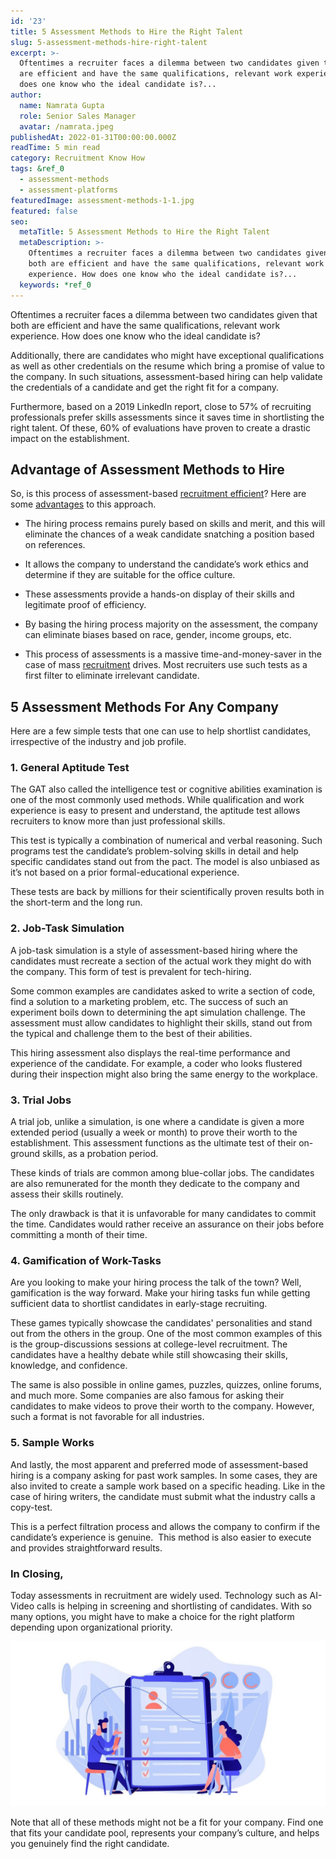 ```yaml
---
id: '23'
title: 5 Assessment Methods to Hire the Right Talent
slug: 5-assessment-methods-hire-right-talent
excerpt: >-
  Oftentimes a recruiter faces a dilemma between two candidates given that both
  are efficient and have the same qualifications, relevant work experience. How
  does one know who the ideal candidate is?...
author:
  name: Namrata Gupta
  role: Senior Sales Manager
  avatar: /namrata.jpeg
publishedAt: 2022-01-31T00:00:00.000Z
readTime: 5 min read
category: Recruitment Know How
tags: &ref_0
  - assessment-methods
  - assessment-platforms
featuredImage: assessment-methods-1-1.jpg
featured: false
seo:
  metaTitle: 5 Assessment Methods to Hire the Right Talent
  metaDescription: >-
    Oftentimes a recruiter faces a dilemma between two candidates given that
    both are efficient and have the same qualifications, relevant work
    experience. How does one know who the ideal candidate is?...
  keywords: *ref_0
---
```


Oftentimes a recruiter faces a dilemma between two candidates given that both are efficient and have the same qualifications, relevant work experience. How does one know who the ideal candidate is? 

Additionally, there are candidates who might have exceptional qualifications as well as other credentials on the resume which bring a promise of value to the company. In such situations, assessment-based hiring can help validate the credentials of a candidate and get the right fit for a company.

<!--more-->

Furthermore, based on a 2019 LinkedIn report, close to 57% of recruiting professionals prefer skills assessments since it saves time in shortlisting the right talent. Of these, 60% of evaluations have proven to create a drastic impact on the establishment. 

## Advantage of Assessment Methods to Hire

So, is this process of assessment-based [recruitment efficient](https://www.thetalentpool.ai/blogs/time-hire-all-recruiters-need-know-about-recruitment-metric/)? Here are some [advantages](https://www.thetalentpool.ai/recruitment-management-software-benefits/) to this approach.

- The hiring process remains purely based on skills and merit, and this will eliminate the chances of a weak candidate snatching a position based on references. 

- It allows the company to understand the candidate’s work ethics and determine if they are suitable for the office culture. 

- These assessments provide a hands-on display of their skills and legitimate proof of efficiency. 

- By basing the hiring process majority on the assessment, the company can eliminate biases based on race, gender, income groups, etc. 

- This process of assessments is a massive time-and-money-saver in the case of mass [recruitment](https://www.thetalentpool.ai/blogs/3-unknown-recruitment-strategies-for-niche-hiring/) drives. Most recruiters use such tests as a first filter to eliminate irrelevant candidate. 

## 5 Assessment Methods For Any Company

Here are a few simple tests that one can use to help shortlist candidates, irrespective of the industry and job profile. 

### 1\. General Aptitude Test 

The GAT also called the intelligence test or cognitive abilities examination is one of the most commonly used methods. While qualification and work experience is easy to present and understand, the aptitude test allows recruiters to know more than just professional skills.

This test is typically a combination of numerical and verbal reasoning. Such programs test the candidate’s problem-solving skills in detail and help specific candidates stand out from the pact. The model is also unbiased as it’s not based on a prior formal-educational experience. 

These tests are back by millions for their scientifically proven results both in the short-term and the long run.  

### 2\. Job-Task Simulation 

A job-task simulation is a style of assessment-based hiring where the candidates must recreate a section of the actual work they might do with the company. This form of test is prevalent for tech-hiring. 

Some common examples are candidates asked to write a section of code, find a solution to a marketing problem, etc. The success of such an experiment boils down to determining the apt simulation challenge. The assessment must allow candidates to highlight their skills, stand out from the typical and challenge them to the best of their abilities. 

This hiring assessment also displays the real-time performance and experience of the candidate. For example, a coder who looks flustered during their inspection might also bring the same energy to the workplace. 

### 3\. Trial Jobs 

A trial job, unlike a simulation, is one where a candidate is given a more extended period (usually a week or month) to prove their worth to the establishment. This assessment functions as the ultimate test of their on-ground skills, as a probation period.

These kinds of trials are common among blue-collar jobs. The candidates are also remunerated for the month they dedicate to the company and assess their skills routinely.  

The only drawback is that it is unfavorable for many candidates to commit the time. Candidates would rather receive an assurance on their jobs before committing a month of their time.   

### 4\. Gamification of Work-Tasks 

Are you looking to make your hiring process the talk of the town? Well, gamification is the way forward. Make your hiring tasks fun while getting sufficient data to shortlist candidates in early-stage recruiting. 

These games typically showcase the candidates' personalities and stand out from the others in the group. One of the most common examples of this is the group-discussions sessions at college-level recruitment. The candidates have a healthy debate while still showcasing their skills, knowledge, and confidence. 

The same is also possible in online games, puzzles, quizzes, online forums, and much more. Some companies are also famous for asking their candidates to make videos to prove their worth to the company. However, such a format is not favorable for all industries.  

### 5\. Sample Works

And lastly, the most apparent and preferred mode of assessment-based hiring is a company asking for past work samples. In some cases, they are also invited to create a sample work based on a specific heading. Like in the case of hiring writers, the candidate must submit what the industry calls a copy-test.  

This is a perfect filtration process and allows the company to confirm if the candidate’s experience is genuine.  This method is also easier to execute and provides straightforward results. 

### In Closing, 

Today assessments in recruitment are widely used. Technology such as AI-Video calls is helping in screening and shortlisting of candidates. With so many options, you might have to make a choice for the right platform depending upon organizational priority. 

![assessment-methods](images/assessment-methods-1-1-1024x536.jpg)

Note that all of these methods might not be a fit for your company. Find one that fits your candidate pool, represents your company’s culture, and helps you genuinely find the right candidate.

